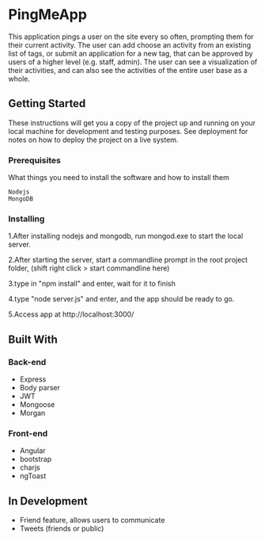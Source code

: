 # PingMeApp

This application pings a user on the site every so often, prompting them for their current activity. The user can add choose an activity from an existing list of tags, or submit an application for a new tag, that can be approved by users of a higher level (e.g. staff, admin). The user can see a visualization of their activities, and can also see the activities of the entire user base as a whole. 

## Getting Started

These instructions will get you a copy of the project up and running on your local machine for development and testing purposes. See deployment for notes on how to deploy the project on a live system.

### Prerequisites

What things you need to install the software and how to install them

```
Nodejs
MongoDB
```

### Installing


1.After installing nodejs and mongodb, run mongod.exe to start the local server.

2.After starting the server, start a commandline prompt in the root project folder, (shift right click > start commandline here)

3.type in "npm install" and enter, wait for it to finish

4.type "node server.js" and enter, and the app should be ready to go.

5.Access app at http://localhost:3000/


## Built With

### Back-end

 - Express
 - Body parser
 - JWT
 - Mongoose
 - Morgan

### Front-end

 - Angular
 - bootstrap
 - charjs
 - ngToast

## In Development

* Friend feature, allows users to communicate
* Tweets (friends or public)
